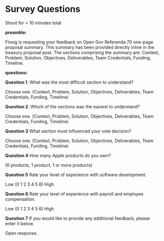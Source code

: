 # Survey Questions

Shoot for < 10 minutes total


**preamble:**

Finsig is requesting your feedback on Open Gov Referenda 70 one-page proposal summary. This summary has been provided directly inline in the treasury proposal post. The sections comprising the summary are: Context, Problem, Solution, Objectives, Deliverables, Team Credentials, Funding, Timeline.

**questions:**


**Question 1**. 
What was the most difficult section to understand?

Choose one. (Context, Problem, Solution, Objectives, Deliverables, Team Credentials, Funding, Timeline)

**Question 2**. 
Which of the sections was the easiest to understand? 

Choose one. (Context, Problem, Solution, Objectives, Deliverables, Team Credentials, Funding, Timeline)

**Question 3**
What section most influenced your vote decision?

Choose one. (Context, Problem, Solution, Objectives, Deliverables, Team Credentials, Funding, Timeline)


**Question 4**
How many Apple products do you own? 

(0 products, 1 product, 1 or more products)

**Question 5**
Rate your level of experience with software development. 

Low (0 1 2 3 4 5 6) High

**Question 6**
Rate your level of experience with payroll and employee compensation.

Low (0 1 2 3 4 5 6) High

**Question 7** 
If you would like to provide any additional feedback, please enter it below.

Open response.